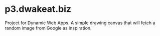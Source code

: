 p3.dwakeat.biz
==============

Project for Dynamic Web Apps. A simple drawing canvas that will fetch a random image from Google as inspiration.
